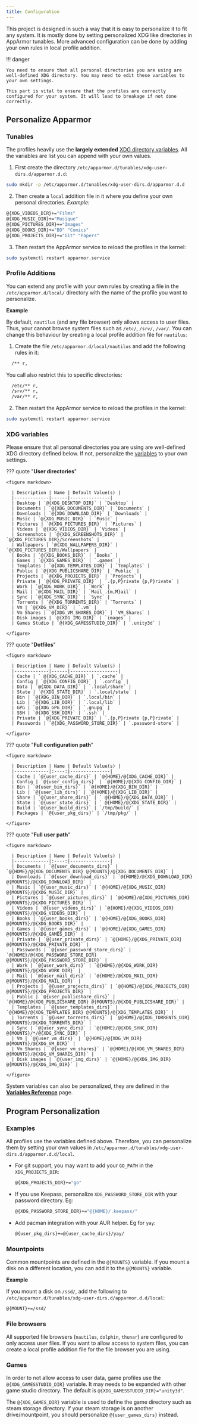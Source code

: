 ```yaml
---
title: Configuration
---
```


This project is designed in such a way that it is easy to personalize it to fit any system.
It is mostly done by setting personalized XDG like directories in AppArmor tunables. More advanced configuration can be done by adding your own rules in local profile addition.

!!! danger

    You need to ensure that all personal directories you are using are well-defined XDG directory. You may need to edit these variables to your own settings. 

    This part is vital to ensure that the profiles are correctly configured for your system. It will lead to breakage if not done correctly.


## Personalize Apparmor

### Tunables

The profiles heavily use the **largely extended** [XDG directory variables](#xdg-variables). All the variables are list you can append with your own values.

1. First create the directory `/etc/apparmor.d/tunables/xdg-user-dirs.d/apparmor.d.d`:
  ```sh
  sudo mkdir -p /etc/apparmor.d/tunables/xdg-user-dirs.d/apparmor.d.d
  ```
2. Then create a `local` addition file in it where you define your own personal directories. *Example:*
  ```sh
  @{XDG_VIDEOS_DIR}+="Films"
  @{XDG_MUSIC_DIR}+="Musique"
  @{XDG_PICTURES_DIR}+="Images"
  @{XDG_BOOKS_DIR}+="BD" "Comics"
  @{XDG_PROJECTS_DIR}+="Git" "Papers"
  ```
3. Then restart the AppArmor service to reload the profiles in the kernel:
  ```sh
  sudo systemctl restart apparmor.service
  ```

### Profile Additions

You can extend any profile with your own rules by creating a file in the `/etc/apparmor.d/local/` directory with the name of the profile you want to personalize.

**Example**

By default, `nautilus` (and any file browser) only allows access to user files. Thus, your cannot browse system files such as `/etc/`, `/srv/`, `/var/`. You can change this behaviour by creating a local profile addition file for `nautilus`:

1. Create the file `/etc/apparmor.d/local/nautilus` and add the following rules in it:
  ```sh
    /** r,
  ```
  You call also restrict this to specific directories:
  ```sh
    /etc/** r,
    /srv/** r,
    /var/** r,
  ```
2. Then restart the AppArmor service to reload the profiles in the kernel:
  ```sh
  sudo systemctl restart apparmor.service
  ```

### XDG variables

Please ensure that all personal directories you are using are well-defined XDG directory defined below. If not, personalize the [variables](#tunables) to your own settings.

??? quote "**User directories**"

    <figure markdown>

      | Description | Name | Default Value(s) |
      |-------------|------|---------------|
      | Desktop | `@{XDG_DESKTOP_DIR}` | `Desktop` |
      | Documents | `@{XDG_DOCUMENTS_DIR}` | `Documents` |
      | Downloads | `@{XDG_DOWNLOAD_DIR}` | `Downloads` |
      | Music | `@{XDG_MUSIC_DIR}` | `Music` |
      | Pictures | `@{XDG_PICTURES_DIR}` | `Pictures` |
      | Videos | `@{XDG_VIDEOS_DIR}` | `Videos` |
      | Screenshots | `@{XDG_SCREENSHOTS_DIR}` | `@{XDG_PICTURES_DIR}/Screenshots` |
      | Wallpapers | `@{XDG_WALLPAPERS_DIR}` | `@{XDG_PICTURES_DIR}/Wallpapers` |
      | Books | `@{XDG_BOOKS_DIR}` | `Books` |
      | Games | `@{XDG_GAMES_DIR}` | `.games` |
      | Templates | `@{XDG_TEMPLATES_DIR}` | `Templates` |
      | Public | `@{XDG_PUBLICSHARE_DIR}` | `Public` |
      | Projects | `@{XDG_PROJECTS_DIR}` | `Projects` |
      | Private | `@{XDG_PRIVATE_DIR}` | `.{p,P}rivate {p,P}rivate` |
      | Work | `@{XDG_WORK_DIR}` | `Work` |
      | Mail | `@{XDG_MAIL_DIR}` | `Mail .{m,M}ail` |
      | Sync | `@{XDG_SYNC_DIR}` | `Sync` |
      | Torrents | `@{XDG_TORRENTS_DIR}` | `Torrents` |
      | Vm | `@{XDG_VM_DIR}` | `.vm` |
      | Vm Shares | `@{XDG_VM_SHARES_DIR}` | `VM_Shares` |
      | Disk images | `@{XDG_IMG_DIR}` | `images` |
      | Games Studio | `@{XDG_GAMESSTUDIO_DIR}` | `.unity3d` |

    </figure>

??? quote "**Dotfiles**"

    <figure markdown>

      | Description | Name | Default Value(s) |
      |-------------|------|------------------|
      | Cache | ` @{XDG_CACHE_DIR}` | `.cache` |
      | Config | `@{XDG_CONFIG_DIR}` | `.config` |
      | Data | `@{XDG_DATA_DIR}` | `.local/share` |
      | State | `@{XDG_STATE_DIR}` | `.local/state` |
      | Bin | `@{XDG_BIN_DIR}` | `.local/bin` |
      | Lib | `@{XDG_LIB_DIR}` | `.local/lib` |
      | GPG | `@{XDG_GPG_DIR}` | `.gnupg` |
      | SSH | `@{XDG_SSH_DIR}` | `.ssh` |
      | Private | `@{XDG_PRIVATE_DIR}` | `.{p,P}rivate {p,P}rivate` |
      | Passwords | `@{XDG_PASSWORD_STORE_DIR}` | `.password-store` |

    </figure>

??? quote "**Full configuration path**"

    <figure markdown>

      | Description | Name | Default Value(s) |
      |-------------|:----:|---------------|
      | Cache | `@{user_cache_dirs}` | `@{HOME}/@{XDG_CACHE_DIR}` |
      | Config | `@{user_config_dirs}` | `@{HOME}/@{XDG_CONFIG_DIR}` |
      | Bin | `@{user_bin_dirs}` | `@{HOME}/@{XDG_BIN_DIR}` |
      | Lib | `@{user_lib_dirs}` | `@{HOME}/@{XDG_LIB_DIR}` |
      | Share | `@{user_share_dirs}` | ` @{HOME}/@{XDG_DATA_DIR}` |
      | State | `@{user_state_dirs}` | ` @{HOME}/@{XDG_STATE_DIR}` |
      | Build | `@{user_build_dirs}` | `/tmp/build/` |
      | Packages | `@{user_pkg_dirs}` | `/tmp/pkg/` |

    </figure>

??? quote "**Full user path**"

    <figure markdown>

      | Description | Name | Default Value(s) |
      |-------------|:----:|---------------|
      | Documents | `@{user_documents_dirs}` | `@{HOME}/@{XDG_DOCUMENTS_DIR} @{MOUNTS}/@{XDG_DOCUMENTS_DIR}` |
      | Downloads | `@{user_download_dirs}` | `@{HOME}/@{XDG_DOWNLOAD_DIR} @{MOUNTS}/@{XDG_DOWNLOAD_DIR}` |
      | Music | `@{user_music_dirs}` | `@{HOME}/@{XDG_MUSIC_DIR} @{MOUNTS}/@{XDG_MUSIC_DIR}` |
      | Pictures | `@{user_pictures_dirs}` | `@{HOME}/@{XDG_PICTURES_DIR} @{MOUNTS}/@{XDG_PICTURES_DIR}` |
      | Videos | `@{user_videos_dirs}` | `@{HOME}/@{XDG_VIDEOS_DIR} @{MOUNTS}/@{XDG_VIDEOS_DIR}` |
      | Books | `@{user_books_dirs}` | `@{HOME}/@{XDG_BOOKS_DIR} @{MOUNTS}/@{XDG_BOOKS_DIR}` |
      | Games | `@{user_games_dirs}` | `@{HOME}/@{XDG_GAMES_DIR} @{MOUNTS}/@{XDG_GAMES_DIR}` |
      | Private | `@{user_private_dirs}` | `@{HOME}/@{XDG_PRIVATE_DIR} @{MOUNTS}/@{XDG_PRIVATE_DIR}` |
      | Passwords | `@{user_password_store_dirs}` | `@{HOME}/@{XDG_PASSWORD_STORE_DIR} @{MOUNTS}/@{XDG_PASSWORD_STORE_DIR}` |
      | Work | `@{user_work_dirs}` | `@{HOME}/@{XDG_WORK_DIR} @{MOUNTS}/@{XDG_WORK_DIR}` |
      | Mail | `@{user_mail_dirs}` | `@{HOME}/@{XDG_MAIL_DIR} @{MOUNTS}/@{XDG_MAIL_DIR}` |
      | Projects | `@{user_projects_dirs}` | `@{HOME}/@{XDG_PROJECTS_DIR} @{MOUNTS}/@{XDG_PROJECTS_DIR}` |
      | Public | `@{user_publicshare_dirs}` | `@{HOME}/@{XDG_PUBLICSHARE_DIR} @{MOUNTS}/@{XDG_PUBLICSHARE_DIR}` |
      | Templates | `@{user_templates_dirs}` | `@{HOME}/@{XDG_TEMPLATES_DIR} @{MOUNTS}/@{XDG_TEMPLATES_DIR}` |
      | Torrents | `@{user_torrents_dirs}` | `@{HOME}/@{XDG_TORRENTS_DIR} @{MOUNTS}/@{XDG_TORRENTS_DIR}` |
      | Sync | `@{user_sync_dirs}` | `@{HOME}/@{XDG_SYNC_DIR} @{MOUNTS}/*/@{XDG_SYNC_DIR}` |
      | Vm | `@{user_vm_dirs}` | `@{HOME}/@{XDG_VM_DIR} @{MOUNTS}/@{XDG_VM_DIR}` |
      | Vm Shares | `@{user_vm_shares}` | `@{HOME}/@{XDG_VM_SHARES_DIR} @{MOUNTS}/@{XDG_VM_SHARES_DIR}` |
      | Disk images | `@{user_img_dirs}` | `@{HOME}/@{XDG_IMG_DIR} @{MOUNTS}/@{XDG_IMG_DIR}` |

    </figure>

System variables can also be personalized, they are defined in the **[Variables Reference](variables.md)** page.


## Program Personalization

### Examples

All profiles use the variables defined above. Therefore, you can personalize them by setting your own values in `/etc/apparmor.d/tunables/xdg-user-dirs.d/apparmor.d.d/local`.

- For git support, you may want to add your `GO_PATH` in the `XDG_PROJECTS_DIR`:
    ```sh
    @{XDG_PROJECTS_DIR}+="go"
    ```

- If you use Keepass, personalize `XDG_PASSWORD_STORE_DIR` with your password directory. Eg:
    ```sh
    @{XDG_PASSWORD_STORE_DIR}+="@{HOME}/.keepass/"
    ```

- Add pacman integration with your AUR helper. Eg for `yay`:
    ```sh
    @{user_pkg_dirs}+=@{user_cache_dirs}/yay/
    ```

### Mountpoints

Common mountpoints are defined in the `@{MOUNTS}` variable. If you mount a disk on a different location, you can add it to the `@{MOUNTS}` variable.

**Example**

If you mount a disk on `/ssd/`, add the following to `/etc/apparmor.d/tunables/xdg-user-dirs.d/apparmor.d.d/local`:
```sh
@{MOUNT}+=/ssd/
```

<!-- ### User data

!!! warning "TODO" -->

### File browsers

All supported file browsers (`nautilus`, `dolphin`, `thunar`) are configured to only access user files. If you want to allow access to system files, you can create a local profile addition file for the file browser you are using.

### Games

In order to not allow access to user data, game profiles use the `@{XDG_GAMESSTUDIO_DIR}` variable. It may needs to be expanded with other game studio directory. The default is `@{XDG_GAMESSTUDIO_DIR}="unity3d"`.

The `@{XDG_GAMES_DIR}` variable is used to define the game directory such as steam storage directory. If your steam storage is on another drive/mountpoint, you should personalize `@{user_games_dirs}` instead.
